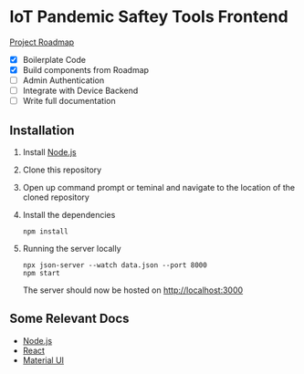 # IoT Pandemic Saftey Tools Frontend

[Project Roadmap](https://github.com/SWENG-Group-9/Frontend/projects/1)

- [x] Boilerplate Code
- [x] Build components from Roadmap
- [ ] Admin Authentication
- [ ] Integrate with Device Backend
- [ ] Write full documentation

## Installation

1. Install [Node.js](https://nodejs.org)
2. Clone this repository
3. Open up command prompt or teminal and navigate to the location of the cloned repository
4. Install the dependencies

   ```Shell Session
   npm install
   ```

5. Running the server locally

   ```Shell Session
   npx json-server --watch data.json --port 8000
   npm start
   ```

   The server should now be hosted on [http://localhost:3000](http://localhost:3000)

## Some Relevant Docs

- [Node.js](https://nodejs.org/en/docs/)
- [React](https://reactjs.org/docs/getting-started.html)
- [Material UI](https://material-ui.com/)
